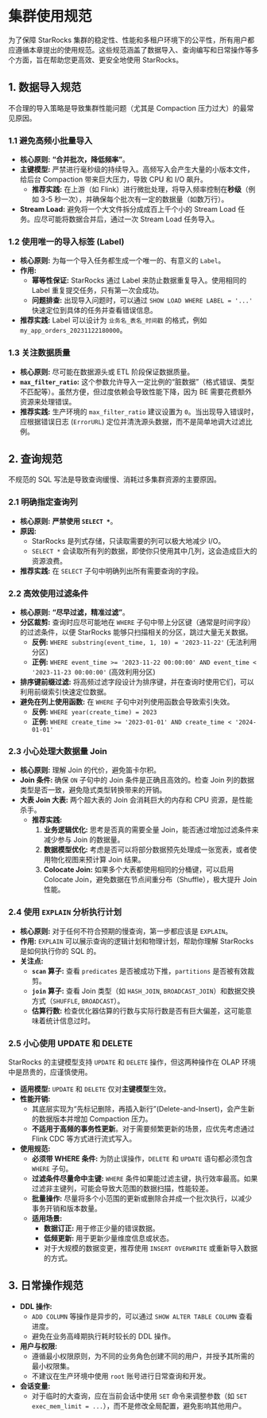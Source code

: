 # 集群使用规范

为了保障 StarRocks 集群的稳定性、性能和多租户环境下的公平性，所有用户都应遵循本章提出的使用规范。这些规范涵盖了数据导入、查询编写和日常操作等多个方面，旨在帮助您更高效、更安全地使用 StarRocks。

## 1. 数据导入规范

不合理的导入策略是导致集群性能问题（尤其是 Compaction 压力过大）的最常见原因。

### 1.1 避免高频小批量导入

*   **核心原则:** **“合并批次，降低频率”**。
*   **主键模型:** 严禁进行毫秒级的持续导入。高频写入会产生大量的小版本文件，给后台 Compaction 带来巨大压力，导致 CPU 和 I/O 飙升。
    *   **推荐实践:** 在上游（如 Flink）进行微批处理，将导入频率控制在**秒级**（例如 3-5 秒一次），并确保每个批次有一定的数据量（如数万行）。
*   **Stream Load:** 避免将一个大文件拆分成成百上千个小的 Stream Load 任务。应尽可能将数据合并后，通过一次 Stream Load 任务导入。

### 1.2 使用唯一的导入标签 (Label)

*   **核心原则:** 为每一个导入任务都生成一个唯一的、有意义的 `Label`。
*   **作用:**
    *   **幂等性保证:** StarRocks 通过 Label 来防止数据重复导入。使用相同的 Label 重复提交任务，只有第一次会成功。
    *   **问题排查:** 出现导入问题时，可以通过 `SHOW LOAD WHERE LABEL = '...'` 快速定位到具体的任务并查看错误信息。
*   **推荐实践:** Label 可以设计为 `业务名_表名_时间戳` 的格式，例如 `my_app_orders_20231122180000`。

### 1.3 关注数据质量

*   **核心原则:** 尽可能在数据源头或 ETL 阶段保证数据质量。
*   **`max_filter_ratio`:** 这个参数允许导入一定比例的“脏数据”（格式错误、类型不匹配等）。虽然方便，但过度依赖会导致性能下降，因为 BE 需要花费额外资源来处理错误。
*   **推荐实践:** 生产环境的 `max_filter_ratio` 建议设置为 `0`。当出现导入错误时，应根据错误日志 (`ErrorURL`) 定位并清洗源头数据，而不是简单地调大过滤比例。

## 2. 查询规范

不规范的 SQL 写法是导致查询缓慢、消耗过多集群资源的主要原因。

### 2.1 明确指定查询列

*   **核心原则:** **严禁使用 `SELECT *`**。
*   **原因:**
    *   StarRocks 是列式存储，只读取需要的列可以极大地减少 I/O。
    *   `SELECT *` 会读取所有列的数据，即使你只使用其中几列，这会造成巨大的资源浪费。
*   **推荐实践:** 在 `SELECT` 子句中明确列出所有需要查询的字段。

### 2.2 高效使用过滤条件

*   **核心原则:** **“尽早过滤，精准过滤”**。
*   **分区裁剪:** 查询时应尽可能地在 `WHERE` 子句中带上分区键（通常是时间字段）的过滤条件，以便 StarRocks 能够只扫描相关的分区，跳过大量无关数据。
    *   **反例:** `WHERE substring(event_time, 1, 10) = '2023-11-22'` (无法利用分区)
    *   **正例:** `WHERE event_time >= '2023-11-22 00:00:00' AND event_time < '2023-11-23 00:00:00'` (高效利用分区)
*   **排序键前缀过滤:** 将高频过滤字段设计为排序键，并在查询时使用它们，可以利用前缀索引快速定位数据。
*   **避免在列上使用函数:** 在 `WHERE` 子句中对列使用函数会导致索引失效。
    *   **反例:** `WHERE year(create_time) = 2023`
    *   **正例:** `WHERE create_time >= '2023-01-01' AND create_time < '2024-01-01'`

### 2.3 小心处理大数据量 Join

*   **核心原则:** 理解 Join 的代价，避免笛卡尔积。
*   **Join 条件:** 确保 `ON` 子句中的 Join 条件是正确且高效的。检查 Join 列的数据类型是否一致，避免隐式类型转换带来的开销。
*   **大表 Join 大表:** 两个超大表的 Join 会消耗巨大的内存和 CPU 资源，是性能杀手。
    *   **推荐实践:**
        1.  **业务逻辑优化:** 思考是否真的需要全量 Join，能否通过增加过滤条件来减少参与 Join 的数据量。
        2.  **数据模型优化:** 考虑是否可以将部分数据预先处理成一张宽表，或者使用物化视图来预计算 Join 结果。
        3.  **Colocate Join:** 如果多个大表都使用相同的分桶键，可以启用 Colocate Join，避免数据在节点间重分布（Shuffle），极大提升 Join 性能。

### 2.4 使用 `EXPLAIN` 分析执行计划

*   **核心原则:** 对于任何不符合预期的慢查询，第一步都应该是 `EXPLAIN`。
*   **作用:** `EXPLAIN` 可以展示查询的逻辑计划和物理计划，帮助你理解 StarRocks 是如何执行你的 SQL 的。
*   **关注点:**
    *   **`scan` 算子:** 查看 `predicates` 是否被成功下推，`partitions` 是否被有效裁剪。
    *   **`join` 算子:** 查看 Join 类型（如 `HASH_JOIN`, `BROADCAST_JOIN`）和数据交换方式（`SHUFFLE`, `BROADCAST`）。
    *   **估算行数:** 检查优化器估算的行数与实际行数是否有巨大偏差，这可能意味着统计信息过时。

### 2.5 小心使用 UPDATE 和 DELETE

StarRocks 的主键模型支持 `UPDATE` 和 `DELETE` 操作，但这两种操作在 OLAP 环境中是昂贵的，应谨慎使用。

*   **适用模型:** `UPDATE` 和 `DELETE` 仅对**主键模型**生效。
*   **性能开销:**
    *   其底层实现为“先标记删除，再插入新行”(Delete-and-Insert)，会产生新的数据版本并增加 Compaction 压力。
    *   **不适用于高频的事务性更新**。对于需要频繁更新的场景，应优先考虑通过 Flink CDC 等方式进行流式写入。
*   **使用规范:**
    *   **必须带 WHERE 条件:** 为防止误操作，`DELETE` 和 `UPDATE` 语句都必须包含 `WHERE` 子句。
    *   **过滤条件尽量命中主键:** `WHERE` 条件如果能过滤主键，执行效率最高。如果过滤非主键列，可能会导致大范围的数据扫描，性能较差。
    *   **批量操作:** 尽量将多个小范围的更新或删除合并成一个批次执行，以减少事务开销和版本数量。
    *   **适用场景:**
        *   **数据订正:** 用于修正少量的错误数据。
        *   **低频更新:** 用于更新少量维度信息或状态。
        *   对于大规模的数据变更，推荐使用 `INSERT OVERWRITE` 或重新导入数据的方式。

## 3. 日常操作规范

*   **DDL 操作:**
    *   `ADD COLUMN` 等操作是异步的，可以通过 `SHOW ALTER TABLE COLUMN` 查看进度。
    *   避免在业务高峰期执行耗时较长的 DDL 操作。
*   **用户与权限:**
    *   遵循最小权限原则，为不同的业务角色创建不同的用户，并授予其所需的最小权限集。
    *   不建议在生产环境中使用 `root` 账号进行日常查询和开发。
*   **会话变量:**
    *   对于临时的大查询，应在当前会话中使用 `SET` 命令来调整参数（如 `SET exec_mem_limit = ...`），而不是修改全局配置，避免影响其他用户。